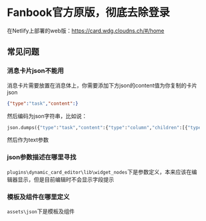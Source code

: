 # Fanbook官方原版，彻底去除登录  

在Netlify上部署的web版：https://card.wdg.cloudns.ch/#/home  

## 常见问题  

### 消息卡片json不能用  

消息卡片需要放置在消息体上，你需要添加下方json的content值为你复制的卡片json  

```json
{"type":"task","content":}
```

然后编码为json字符串，比如说：

```python
json.dumps({"type":"task","content":{"type":"column","children":[{"type":"title","param":{"text":"我是标题"}},{"type":"text","param":{"text":"我是文本","line":1}},{"type":"image","param":{"image":"https://img01.yzcdn.cn/upload_files/2021/11/17/FpoZQu-SN7E8YcSvOpaAZwDUrX8Y.jpg!large.jpg","type":2}}]}})
```  

然后作为text参数  

### json参数描述在哪里寻找  

`plugins\dynamic_card_editor\lib\widget_nodes`下是参数定义，本来应该在编辑器显示，但是目前编辑时不会显示字段提示  

### 模板及组件在哪里定义

`assets\json`下是模板及组件  

